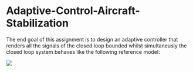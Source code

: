 # Adaptive-Control-Aircraft-Stabilization
The end goal of this assignment is to design an adaptive controller that renders all the signals of the closed loop bounded whilst simultaneusly the closed loop system behaves like the following reference model:

<img src="https://render.githubusercontent.com/render/math?math=\varphi_{ref}(s)=\frac{1}{s^2+1,4s+1}r(s)">
